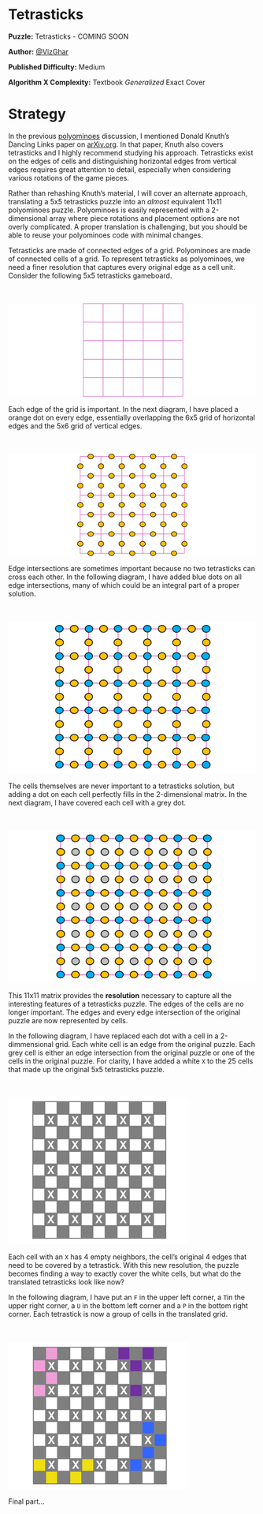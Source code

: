 # Tetrasticks

__Puzzle:__ Tetrasticks - COMING SOON

__Author:__ [@VizGhar](https://www.codingame.com/profile/c152bee9fe8dc90ac4f6b84505b59ebb9086993)

__Published Difficulty:__ Medium

__Algorithm X Complexity:__ Textbook _Generalized_ Exact Cover

# Strategy

In the previous [polyominoes](polyominoes) discussion, I mentioned Donald Knuth’s Dancing Links paper on [arXiv.org]( https://arxiv.org/abs/cs/0011047). In that paper, Knuth also covers tetrasticks and I highly recommend studying his approach. Tetrasticks exist on the edges of cells and distinguishing horizontal edges from vertical edges requires great attention to detail, especially when considering various rotations of the game pieces.

Rather than rehashing Knuth’s material, I will cover an alternate approach, translating a 5x5 tetrasticks puzzle into an _almost_ equivalent 11x11 polyominoes puzzle. Polyominoes is easily represented with a 2-dimensional array where piece rotations and placement options are not overly complicated. A proper translation is challenging, but you should be able to reuse your polyominoes code with minimal changes.

Tetrasticks are made of connected edges of a grid. Polyominoes are made of connected cells of a grid. To represent tetrasticks as polyominoes, we need a finer resolution that captures every original edge as a cell unit. Consider the following 5x5 tetrasticks gameboard.

<BR><BR>
![Tetrasticks Grid](Tetrasticks1-Grid.png)
<BR>

Each edge of the grid is important. In the next diagram, I have placed a orange dot on every edge, essentially overlapping the 6x5 grid of horizontal edges and the 5x6 grid of vertical edges.

<BR><BR>
![Tetrasticks Grid Edges](Tetrasticks2-GridEdges.png)
<BR>

Edge intersections are sometimes important because no two tetrasticks can cross each other. In the following diagram, I have added blue dots on all edge intersections, many of which could be an integral part of a proper solution.

<BR><BR>
![Tetrasticks Edges and Intersections](Tetrasticks3-GridEdgesIntersections.png)
<BR>

The cells themselves are never important to a tetrasticks solution, but adding a dot on each cell perfectly fills in the 2-dimensional matrix. In the next diagram, I have covered each cell with a grey dot.

<BR><BR>
![Tetrasticks Edges, Cells and Intersections ](Tetrasticks4-11x11.png)
<BR>

This 11x11 matrix provides the __resolution__ necessary to capture all the interesting features of a tetrasticks puzzle. The edges of the cells are no longer important. The edges and every edge intersection of the original puzzle are now represented by cells.

In the following diagram, I have replaced each dot with a cell in a 2-dimmensional grid. Each white cell is an edge from the original puzzle. Each grey cell is either an edge intersection from the original puzzle or one of the cells in the original puzzle. For clarity, I have added a white `X` to the 25 cells that made up the original 5x5 tetrasticks puzzle.

<BR><BR>
![Tetrasticks Full Translation ](Tetrasticks5-FullTranslation.png)
<BR>

Each cell with an `X` has 4 empty neighbors, the cell’s original 4 edges that need to be covered by a tetrastick. With this new resolution, the puzzle becomes finding a way to exactly cover the white cells, but what do the translated tetrasticks look like now?

In the following diagram, I have put an `F` in the upper left corner, a `T`in the upper right corner, a `U` in the bottom left corner and a `P` in the bottom right corner. Each tetrastick is now a group of cells in the translated grid.

<BR><BR>
![Tetrasticks Translation with Placed Pieces](Tetrasticks6-PlacedPieces.png)
<BR>

Final part...
